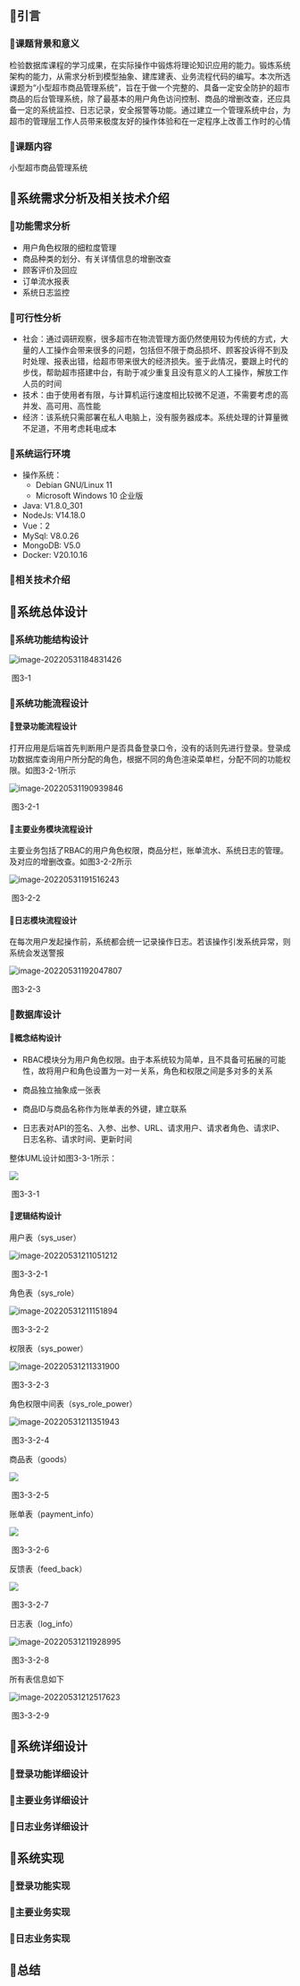 ## 🍦引言

### 🍟课题背景和意义

检验数据库课程的学习成果，在实际操作中锻炼将理论知识应用的能力。锻炼系统架构的能力，从需求分析到模型抽象、建库建表、业务流程代码的编写。本次所选课题为“小型超市商品管理系统”，旨在于做一个完整的、具备一定安全防护的超市商品的后台管理系统，除了最基本的用户角色访问控制、商品的增删改查，还应具备一定的系统监控、日志记录，安全报警等功能。通过建立一个管理系统中台，为超市的管理层工作人员带来极度友好的操作体验和在一定程序上改善工作时的心情

### 🍟课题内容

小型超市商品管理系统

## 🍿系统需求分析及相关技术介绍

### 🍔功能需求分析

- 用户角色权限的细粒度管理
- 商品种类的划分、有关详情信息的增删改查
- 顾客评价及回应
- 订单流水报表
- 系统日志监控

### 🍔可行性分析

- 社会：通过调研观察，很多超市在物流管理方面仍然使用较为传统的方式，大量的人工操作会带来很多的问题，包括但不限于商品损坏、顾客投诉得不到及时处理、报表出错，给超市带来很大的经济损失。鉴于此情况，要跟上时代的步伐，帮助超市搭建中台，有助于减少重复且没有意义的人工操作，解放工作人员的时间
- 技术：由于使用者有限，与计算机运行速度相比较微不足道，不需要考虑的高并发、高可用、高性能
- 经济：该系统只需部署在私人电脑上，没有服务器成本。系统处理的计算量微不足道，不用考虑耗电成本

### 🍔系统运行环境

- 操作系统：
  - Debian GNU/Linux 11
  - Microsoft Windows 10 企业版
- Java: V1.8.0_301
- NodeJs: V14.18.0
- Vue：2
- MySql: V8.0.26 
- MongoDB: V5.0
- Docker: V20.10.16

### 🍔相关技术介绍

## 🍧系统总体设计

### 🍗系统功能结构设计

![image-20220531184831426](https://0-bit.oss-cn-beijing.aliyuncs.com/image-20220531184831426.png)

​											图3-1

### 🍗系统功能流程设计

#### 🧈登录功能流程设计

打开应用是后端首先判断用户是否具备登录口令，没有的话则先进行登录。登录成功数据库查询用户所分配的角色，根据不同的角色渲染菜单栏，分配不同的功能权限。如图3-2-1所示

![image-20220531190939846](https://0-bit.oss-cn-beijing.aliyuncs.com/image-20220531190939846.png)

​										图3-2-1

#### 🧈主要业务模块流程设计

主要业务包括了RBAC的用户角色权限，商品分栏，账单流水、系统日志的管理。及对应的增删改查。如图3-2-2所示

![image-20220531191516243](https://0-bit.oss-cn-beijing.aliyuncs.com/image-20220531191516243.png)

​									图3-2-2

#### 🧈日志模块流程设计

在每次用户发起操作前，系统都会统一记录操作日志。若该操作引发系统异常，则系统会发送警报

![image-20220531192047807](https://0-bit.oss-cn-beijing.aliyuncs.com/image-20220531192047807.png)

​										图3-2-3

### 🍗数据库设计

#### 🧈概念结构设计

- RBAC模块分为用户角色权限。由于本系统较为简单，且不具备可拓展的可能性，故将用户和角色设置为一对一关系，角色和权限之间是多对多的关系

- 商品独立抽象成一张表
- 商品ID与商品名称作为账单表的外键，建立联系
- 日志表对API的签名、入参、出参、URL、请求用户、请求者角色、请求IP、日志名称、请求时间、更新时间

整体UML设计如图3-3-1所示：

![](https://0-bit.oss-cn-beijing.aliyuncs.com/image-20220531210424692.png)

​										图3-3-1

#### 🧈逻辑结构设计

用户表（sys_user）

![image-20220531211051212](https://0-bit.oss-cn-beijing.aliyuncs.com/image-20220531211051212.png)

​									    图3-3-2-1

角色表（sys_role）

![image-20220531211151894](https://0-bit.oss-cn-beijing.aliyuncs.com/image-20220531211151894.png)

​										图3-3-2-2

权限表（sys_power）

![image-20220531211331900](https://0-bit.oss-cn-beijing.aliyuncs.com/image-20220531211331900.png)

​										图3-3-2-3

角色权限中间表（sys_role_power）

![image-20220531211351943](https://0-bit.oss-cn-beijing.aliyuncs.com/image-20220531211351943.png)

​										图3-3-2-4

商品表（goods）

![](https://0-bit.oss-cn-beijing.aliyuncs.com/image-20220531211811181.png)

​										图3-3-2-5

账单表（payment_info）

![](https://0-bit.oss-cn-beijing.aliyuncs.com/image-20220531211659431.png)

​										图3-3-2-6

反馈表（feed_back）

![](https://0-bit.oss-cn-beijing.aliyuncs.com/image-20220605163008385.png)

​										图3-3-2-7

日志表（log_info）

![image-20220531211928995](https://0-bit.oss-cn-beijing.aliyuncs.com/image-20220531211928995.png)

​										图3-3-2-8

所有表信息如下

![image-20220531212517623](https://0-bit.oss-cn-beijing.aliyuncs.com/image-20220531212517623.png)

​										图3-3-2-9

## 🧁系统详细设计

### 🌯登录功能详细设计

### 🌯主要业务详细设计

### 🌯日志业务详细设计

## 🧀系统实现

### 🍚登录功能实现

### 🍚主要业务实现

### 🍚日志业务实现

## 🎉总结



